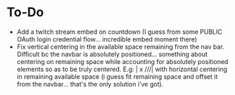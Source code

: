 # To-Do
* Add a twitch stream embed on countdown (I guess from some PUBLIC OAuth login credential flow... incredible embed moment there)
* Fix vertical centering in the available space remaining from the nav bar. Difficult bc the navbar is absolutely positioned... something about centering on remaining space while accounting for absolutely positioned elements so as to be truly centered. E.g: |    x    \/\/\/| with horizontal centering in remaining available space (i guess fit remaining space and offset it from the navbar... that's the only solution i've got).